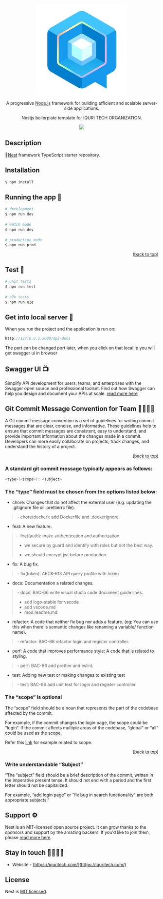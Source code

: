 <a name="readme-top"></a>
<p align="center">
  <a href="https://www.facebook.com/iquritech" target="blank"><img src="src/images/iquri-logo.jpg" width="300" alt="IQURI TECH LOGO" /></a>
</p>

  <p align="center">A progressive <a href="http://nodejs.org" target="_blank">Node.js</a> framework for building efficient and scalable server-side applications.</p>
  <p align="center">Nestjs boilerplate template for IQURI TECH ORGANIZATION.</p>
    <p align="center">
  <a href="https://www.facebook.com/iquritech" target="_blank"><img src="https://img.shields.io/badge/facebook-1877F2?style=flat&logo=facebook&logoColor=white"></a>
</p>

<!-- GETTING STARTED -->

## Description

🎉[Nest](https://github.com/nestjs/nest) framework TypeScript starter repository.

## Installation

```bash
$ npm install
```
## Running the app 🚀

```bash
# development
$ npm run dev

# watch mode
$ npm run dev

# production mode
$ npm run prod
```
<p align="right">(<a href="#readme-top">back to top</a>)</p>

## Test 🧪

```bash
# unit tests
$ npm run test

# e2e tests
$ npm run e2e
```

## Get into local server 📌
When you run the project and the application is run on:
```typescript
http://127.0.0.1:3000/api-docs
```
The port can be changed port later, when you click on that local ip you will get swagger ui in browser

## Swagger UI 📺

Simplify API development for users, teams, and enterprises with the Swagger open source and professional toolset. Find out how Swagger can help you design and document your APIs at scale. [read more here](https://swagger.io/)

## Git Commit Message Convention for Team 🤜🏻🤛🏻
A Git commit message convention is a set of guidelines for writing commit messages that are clear, concise, and informative. These guidelines help to ensure that commit messages are consistent, easy to understand, and provide important information about the changes made in a commit. Developers can more easily collaborate on projects, track changes, and understand the history of a project.

<p align="right">(<a href="#readme-top">back to top</a>)</p>

### A standard git commit message typically appears as follows:
```bash
<type>(<scope>): <subject>
```

### The “type” field must be chosen from the options listed below:
- chore: Changes that do not affect the external user (e.g. updating the .gitignore file or .prettierrc file).
<blockquote>
- chore(docker): add Dockerfile and .dockerignore.
</blockquote>

- feat: A new feature.
<blockquote>
- feat(auth): make authentication and authorization.

  - we secure by guard and identify with roles but not the best way.

  - we should encrypt jwt before production.
</blockquote>

- fix: A bug fix.
<blockquote>
- fix(token): AECK-613 API query profile with token
</blockquote>

- docs: Documentation a related changes.
<blockquote> - docs: BAC-66 write visual studio code document guide lines.

  - add logo-stable for vscode
  - add vscode.md
  - mod readme.md
</blockquote>

- refactor: A code that neither fix bug nor adds a feature. (eg: You can use this when there is semantic changes like renaming a variable/ function name).
<blockquote>
- refactor: BAC-66 refactor login and register controller.
</blockquote>

- perf: A code that improves performance style: A code that is related to styling.
<blockquote>
- perf: BAC-66 add prettier and eslint.
</blockquote>

- test: Adding new test or making changes to existing test
<blockquote>
- test: BAC-66 add unit test for login and register controller.
</blockquote>

### The “scope” is optional
The “scope” field should be a noun that represents the part of the codebase affected by the commit.

For example, if the commit changes the login page, the scope could be “login”. If the commit affects multiple areas of the codebase, “global” or “all” could be used as the scope.

Refer this [link](https://karma-runner.github.io/1.0/dev/git-commit-msg.html) for example related to scope.

<p align="right">(<a href="#readme-top">back to top</a>)</p>

### Write understandable “Subject”
“The “subject” field should be a brief description of the commit, written in the imperative present tense. It should not end with a period and the first letter should not be capitalized.

For example, “add login page” or “fix bug in search functionality” are both appropriate subjects.”

## Support ⚙️

Nest is an MIT-licensed open source project. It can grow thanks to the sponsors and support by the amazing backers. If you'd like to join them, please [read more here](https://docs.nestjs.com/support).

## Stay in touch 🫱🏻‍🫲🏻

- Website - [https://iquritech.com/](https://iquritech.com/)


## License

Nest is [MIT licensed](LICENSE).
